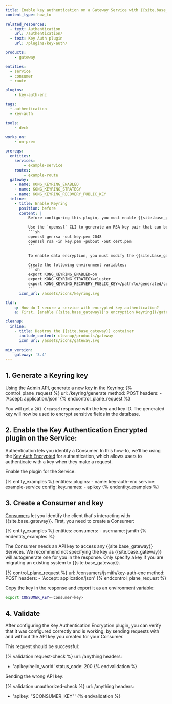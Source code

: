 ```yaml
---
title: Enable key authentication on a Gateway Service with {{site.base_gateway}}
content_type: how_to

related_resources:
  - text: Authentication
    url: /authentication/
  - text: Key Auth plugin
    url: /plugins/key-auth/

products:
    - gateway

entities: 
  - service
  - consumer
  - route

plugins:
    - key-auth-enc

tags:
  - authentication
  - key-auth

tools:
    - deck

works_on:
    - on-prem

prereqs:
  entities:
    services:
        - example-service
    routes:
        - example-route
  gateway:
    - name: KONG_KEYRING_ENABLED
    - name: KONG_KEYRING_STRATEGY
    - name: KONG_KEYRING_RECOVERY_PUBLIC_KEY
  inline: 
    - title: Enable Keyring
      position: before
      content: |
          Before configuring this plugin, you must enable {{site.base_gateway}}'s encryption [Keyring](/gateway/keyring).

          Use the `openssl` CLI to generate an RSA key pair that can be used to export and recover Keyring material:
          ```sh
          openssl genrsa -out key.pem 2048
          openssl rsa -in key.pem -pubout -out cert.pem
          ```

          To enable data encryption, you must modify the {{site.base_gateway}} configuration.

          Create the following environment variables:
          ```sh
          export KONG_KEYRING_ENABLED=on
          export KONG_KEYRING_STRATEGY=cluster
          export KONG_KEYRING_RECOVERY_PUBLIC_KEY=/path/to/generated/cert.pem
          ```
      icon_url: /assets/icons/keyring.svg

tldr:
    q: How do I secure a service with encrypted key authentication?
    a: First, [enable {{site.base_gateway}}'s encryption Keyring](/gateway/keyring/#enable-keyring). Then enable the [Key Authentication Encrypted](/plugins/key-auth-enc/) plugin on the [Gateway Service](/gateway/entities/service/). This plugin will require all requests made to this Service to have a valid API key.

cleanup:
  inline:
    - title: Destroy the {{site.base_gateway}} container
      include_content: cleanup/products/gateway
      icon_url: /assets/icons/gateway.svg

min_version:
    gateway: '3.4'
---
```


## 1. Generate a Keyring key

Using the [Admin API](/api/gateway/admin-ee/#/operations/post-keyring-generate), generate a new key in the Keyring:
{% control_plane_request %}
  url: /keyring/generate
  method: POST
  headers:
      - 'Accept: application/json'
{% endcontrol_plane_request %}

You will get a `201 Created` response with the key and key ID. The generated key will now be used to encrypt sensitive fields in the database.

## 2. Enable the Key Authentication Encrypted plugin on the Service:

Authentication lets you identify a Consumer. In this how-to, we'll be using the [Key Auth Encrypted](/plugins/key-auth-enc/) for authentication, which allows users to authenticate with a key when they make a request.

Enable the plugin for the Service:

{% entity_examples %}
entities:
  plugins:
    - name: key-auth-enc
      service: example-service
      config:
        key_names:
        - apikey
{% endentity_examples %}

## 3. Create a Consumer and key

[Consumers](/gateway/entities/consumer/) let you identify the client that's interacting with {{site.base_gateway}}. First, you need to create a Consumer:

{% entity_examples %}
entities:
  consumers:
    - username: jsmith
{% endentity_examples %}

The Consumer needs an API key to access any {{site.base_gateway}} Services. We recommend not specifying the key as {{site.base_gateway}} will autogenerate one for you in the response. Only specify a key if you are migrating an existing system to {{site.base_gateway}}.

{% control_plane_request %}
  url: /consumers/jsmith/key-auth-enc
  method: POST
  headers:
      - 'Accept: application/json'
{% endcontrol_plane_request %}

Copy the key in the response and export it as an environment variable:

```bash
export CONSUMER_KEY=<consumer-key>
```

## 4. Validate

After configuring the Key Authentication Encryption plugin, you can verify that it was configured correctly and is working, by sending requests with and without the API key you created for your Consumer.

This request should be successful:

{% validation request-check %}
url: /anything
headers:
  - 'apikey:hello_world'
status_code: 200
{% endvalidation %}

Sending the wrong API key:

{% validation unauthorized-check %}
url: /anything
headers:
  - 'apikey: "$CONSUMER_KEY"'
{% endvalidation %}